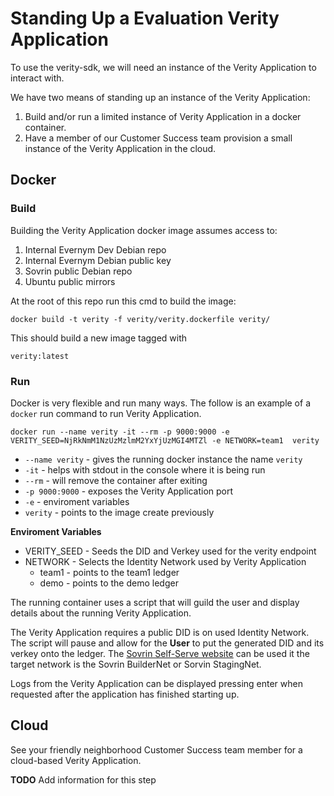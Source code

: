# Standing Up a Evaluation Verity Application
To use the verity-sdk, we will need an instance of the Verity Application to interact with. 

We have two means of standing up an instance of the Verity Application:
1. Build and/or run a limited instance of Verity Application in a docker container.
1. Have a member of our Customer Success team provision a small instance of the Verity Application in the cloud.

## Docker
### Build
Building the Verity Application docker image assumes access to:
1. Internal Evernym Dev Debian repo
1. Internal Evernym Debian public key
1. Sovrin public Debian repo
1. Ubuntu public mirrors

At the root of this repo run this cmd to build the image:
 
```docker build -t verity -f verity/verity.dockerfile verity/```

This should build a new image tagged with

`verity:latest`

### Run


Docker is very flexible and run many ways. The follow is an example of a `docker` run command to run Verity Application.

```docker run --name verity -it --rm -p 9000:9000 -e VERITY_SEED=NjRkNmM1NzUzMzlmM2YxYjUzMGI4MTZl -e NETWORK=team1  verity```

* `--name verity` - gives the running docker instance the name `verity`
* `-it`  - helps with stdout in the console where it is being run
* `--rm` - will remove the container after exiting
* `-p 9000:9000` - exposes the Verity Application port
* `-e` - enviroment variables
* `verity` - points to the image create previously

**Enviroment Variables**
* VERITY_SEED - Seeds the DID and Verkey used for the verity endpoint
* NETWORK - Selects the Identity Network used by Verity Application
  * team1 - points to the team1 ledger
  * demo - points to the demo ledger
  
The running container uses a script that will guild the user and display details about the running Verity Application.

The Verity Application requires a public DID is on used Identity Network. The script will pause and allow for the **User** to put the generated DID and its verkey onto the ledger. The [Sovrin Self-Serve website](https://selfserve.sovrin.org/) can be used it the target network is the Sovrin BuilderNet or Sorvin StagingNet.

Logs from the Verity Application can be displayed pressing enter when requested after the application has finished starting up.

## Cloud

See your friendly neighborhood Customer Success team member for a cloud-based Verity Application.

**TODO** Add information for this step